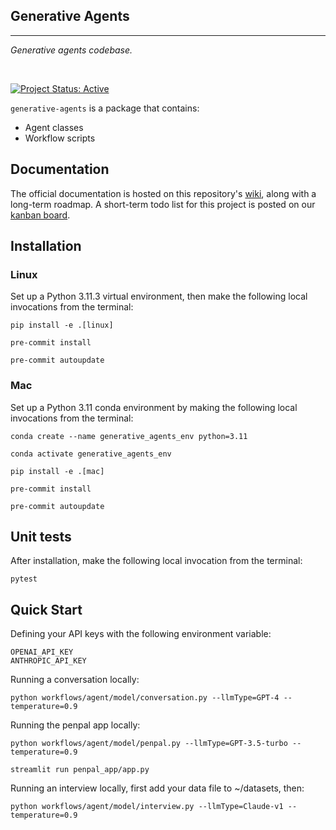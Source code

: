 ## Generative Agents

<hr>

*Generative agents codebase.*

<br>

[![Project Status: Active](https://www.repostatus.org/badges/latest/active.svg)](https://www.repostatus.org/#active)

`generative-agents` is a package that contains:

- Agent classes
- Workflow scripts

## Documentation

The official documentation is hosted on this repository's [wiki](), along with a long-term roadmap. A short-term todo list for this project is posted on our [kanban board]().


## Installation

### Linux

Set up a Python 3.11.3 virtual environment, then make the following local invocations from the terminal:

```
pip install -e .[linux]

pre-commit install

pre-commit autoupdate
```

### Mac

Set up a Python 3.11 conda environment by making the following local invocations from the terminal:

```
conda create --name generative_agents_env python=3.11

conda activate generative_agents_env

pip install -e .[mac]

pre-commit install

pre-commit autoupdate
```

## Unit tests

After installation, make the following local invocation from the terminal:
```
pytest
```

## Quick Start

Defining your API keys with the following environment variable:
```
OPENAI_API_KEY
ANTHROPIC_API_KEY
```

Running a conversation locally:
```
python workflows/agent/model/conversation.py --llmType=GPT-4 --temperature=0.9
```

Running the penpal app locally:
```
python workflows/agent/model/penpal.py --llmType=GPT-3.5-turbo --temperature=0.9

streamlit run penpal_app/app.py
```

Running an interview locally, first add your data file to ~/datasets, then:
```
python workflows/agent/model/interview.py --llmType=Claude-v1 --temperature=0.9
```
